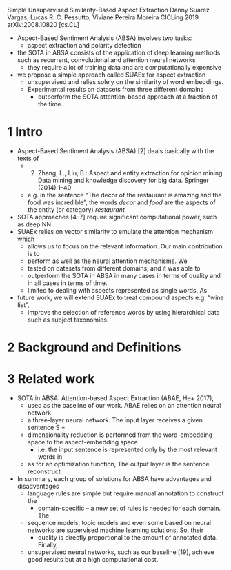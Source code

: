 Simple Unsupervised Similarity-Based Aspect Extraction
Danny Suarez Vargas, Lucas R. C. Pessutto, Viviane Pereira Moreira
CICLing 2019 arXiv:2008.10820 [cs.CL]

* Aspect-Based Sentiment Analysis (ABSA) involves two tasks: 
  * aspect extraction and polarity detection
* the SOTA in ABSA consists of the application of deep learning methods such as
  recurrent, convolutional and attention neural networks
  * they require a lot of training data and are computationally expensive
* we propose a simple approach called SUAEx for aspect extraction
  * unsupervised and relies solely on the similarity of word embeddings.
  * Experimental results on datasets from three different domains
    * outperform the SOTA attention-based approach at a fraction of the time. 

# 1 Intro

* Aspect-Based Sentiment Analysis (ABSA) [2] deals basically with the texts of
  * 2. Zhang, L., Liu, B.: Aspect and entity extraction for opinion mining
       Data mining and knowledge discovery for big data. Springer (2014) 1–40
  * e.g. in the sentence “The decor of the restaurant is amazing and the food
    was incredible”, the words _decor_ and _food_ are the aspects of the entity
    (or category) _restaurant_
* SOTA approaches [4–7] require significant computational power, such as deep NN
* SUAEx relies on vector similarity to emulate the attention mechanism which
  * allows us to focus on the relevant information.  Our main contribution is to
  * perform as well as the neural attention mechanisms. We 
  * tested on datasets from different domains, and it was able to 
  * outperform the SOTA in ABSA in many cases in terms of quality 
    and in all cases in terms of time.
  * limited to dealing with aspects represented as single words. As 
* future work, we will extend SUAEx to treat compound aspects e.g. “wine list”,
  * improve the selection of reference words by using hierarchical data such as
    subject taxonomies.

# 2 Background and Definitions

# 3 Related work

* SOTA in ABSA: Attention-based Aspect Extraction (ABAE, He+ 2017), 
  * used as the baseline of our work. ABAE relies on an attention neural network
  * a three-layer neural network.  The input layer receives a given sentence S =
  * dimensionality reduction is performed from the word-embedding space to the
    aspect-embedding space
    * i.e. the input sentence is represented only by the most relevant words in
  * as for an optimization function, The output layer is the sentence reconstruct
* In summary, each group of solutions for ABSA have advantages and disadvantages
  * language rules are simple but require manual annotation to construct the
    * domain-specific – a new set of rules is needed for each domain. The
  * sequence models, topic models and even some based on neural networks are
    supervised machine learning solutions. So, their 
    * quality is directly proportional to the amount of annotated data. Finally,
  * unsupervised neural networks, such as our baseline [19], achieve good
    results but at a high computational cost.
